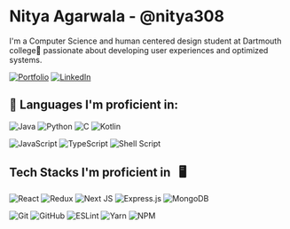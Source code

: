 # Nitya Agarwala - @nitya308

I'm a Computer Science and human centered design student at Dartmouth college🌲 passionate about developing user experiences and optimized systems.

[![Portfolio](https://img.shields.io/badge/Portfolio-9B59B6.svg?style=for-the-badge&logo=nextdotjs)](https://personal-website-nitya308.vercel.app/)
[![LinkedIn](https://img.shields.io/badge/linkedin-%230077B5.svg?style=for-the-badge&logo=linkedin&logoColor=white)](https://www.linkedin.com/in/nitya-agarwala)

##  📘 Languages I'm proficient in:

![Java](https://img.shields.io/badge/java%23-%23239120.svg?style=for-the-badge)
![Python](https://img.shields.io/badge/python-3670A0?style=for-the-badge&logo=python&logoColor=ffdd54)
![C](https://img.shields.io/badge/c-191970.svg?style=for-the-badge&logo=c&logoColor=white)
![Kotlin](https://img.shields.io/badge/kotlin-%23593d88.svg?style=for-the-badge&logo=kotlin&logoColor=white)

![JavaScript](https://img.shields.io/badge/javascript-%23323330.svg?style=for-the-badge&logo=javascript&logoColor=%23F7DF1E)
![TypeScript](https://img.shields.io/badge/typescript-%23007ACC.svg?style=for-the-badge&logo=typescript&logoColor=white)
![Shell Script](https://img.shields.io/badge/shell_script-%23121011.svg?style=for-the-badge&logo=gnu-bash&logoColor=white)

## Tech Stacks I'm proficient in &nbsp; 🖥️

![React](https://img.shields.io/badge/react-%23C21325.svg?style=for-the-badge&logo=react&logoColor=white)
![Redux](https://img.shields.io/badge/redux-6C3483.svg?style=for-the-badge&logo=redux&logoColor=white)
![Next JS](https://img.shields.io/badge/Next-black?style=for-the-badge&logo=next.js&logoColor=white)
![Express.js](https://img.shields.io/badge/express.js-%23404d59.svg?style=for-the-badge&logo=express&logoColor=%2361DAFB)
![MongoDB](https://img.shields.io/badge/MongoDB-%234ea94b.svg?style=for-the-badge&logo=mongodb&logoColor=white)

![Git](https://img.shields.io/badge/git-%23F05033.svg?style=for-the-badge&logo=git&logoColor=white)
![GitHub](https://img.shields.io/badge/github-%23121011.svg?style=for-the-badge&logo=github&logoColor=white)
![ESLint](https://img.shields.io/badge/ESLint-%23FF9A00?style=for-the-badge&logo=eslint&logoColor=white)
![Yarn](https://img.shields.io/badge/yarn-31A8FF.svg?style=for-the-badge&logo=yarn&logoColor=white)
![NPM](https://img.shields.io/badge/npm-hotpink.svg?style=for-the-badge&logo=npm&logoColor=white)



<!---
nitya308/nitya308 is a ✨ special ✨ repository because its `README.md` (this file) appears on your GitHub profile.
You can click the Preview link to take a look at your changes.
--->
